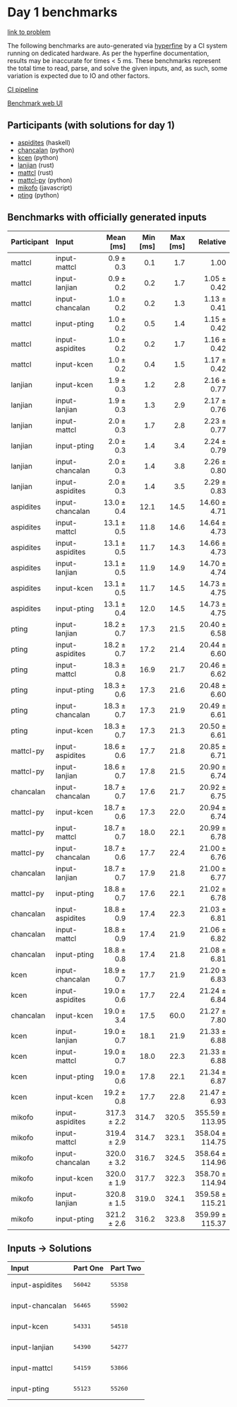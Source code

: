 # Day 1 benchmarks

[link to problem](https://adventofcode.com/2023/day/1)

The following benchmarks are auto-generated via
[hyperfine](https://github.com/sharkdp/hyperfine) by a CI system running on
dedicated hardware. As per the hyperfine documentation, results may be
inaccurate for times < 5 ms. These benchmarks represent the total time to read,
parse, and solve the given inputs, and, as such, some variation is expected due
to IO and other factors.

[CI pipeline](http://ci.papercode.net:8080/teams/main/pipelines/aoc2023)

[Benchmark web UI](https://aoc.ancalagon.black)


## Participants (with solutions for day 1)

- [aspidites](https://github.com/aspidites/aoc2023) (haskell)
- [chancalan](https://github.com/chancalan/aoc2023) (python)
- [kcen](https://github.com/kcen/aoc2023) (python)
- [lanjian](https://github.com/lanjian/aoc-2023) (rust)
- [mattcl](https://github.com/mattcl/aoc2023) (rust)
- [mattcl-py](https://github.com/mattcl/aoc2023-py) (python)
- [mikofo](https://github.com/mikofo/advent-of-code-2023) (javascript)
- [pting](https://github.com/pting/aoc2023) (python)


## Benchmarks with officially generated inputs

| Participant | Input | Mean [ms] | Min [ms] | Max [ms] | Relative |
|:---|:---|---:|---:|---:|---:|
| mattcl | input-mattcl | 0.9 ± 0.3 | 0.1 | 1.7 | 1.00 |
| mattcl | input-lanjian | 0.9 ± 0.2 | 0.2 | 1.7 | 1.05 ± 0.42 |
| mattcl | input-chancalan | 1.0 ± 0.2 | 0.2 | 1.3 | 1.13 ± 0.41 |
| mattcl | input-pting | 1.0 ± 0.2 | 0.5 | 1.4 | 1.15 ± 0.42 |
| mattcl | input-aspidites | 1.0 ± 0.2 | 0.2 | 1.7 | 1.16 ± 0.42 |
| mattcl | input-kcen | 1.0 ± 0.2 | 0.4 | 1.5 | 1.17 ± 0.42 |
| lanjian | input-kcen | 1.9 ± 0.3 | 1.2 | 2.8 | 2.16 ± 0.77 |
| lanjian | input-lanjian | 1.9 ± 0.3 | 1.3 | 2.9 | 2.17 ± 0.76 |
| lanjian | input-mattcl | 2.0 ± 0.3 | 1.7 | 2.8 | 2.23 ± 0.77 |
| lanjian | input-pting | 2.0 ± 0.3 | 1.4 | 3.4 | 2.24 ± 0.79 |
| lanjian | input-chancalan | 2.0 ± 0.3 | 1.4 | 3.8 | 2.26 ± 0.80 |
| lanjian | input-aspidites | 2.0 ± 0.3 | 1.4 | 3.5 | 2.29 ± 0.83 |
| aspidites | input-chancalan | 13.0 ± 0.4 | 12.1 | 14.5 | 14.60 ± 4.71 |
| aspidites | input-mattcl | 13.1 ± 0.5 | 11.8 | 14.6 | 14.64 ± 4.73 |
| aspidites | input-aspidites | 13.1 ± 0.5 | 11.7 | 14.3 | 14.66 ± 4.73 |
| aspidites | input-lanjian | 13.1 ± 0.5 | 11.9 | 14.9 | 14.70 ± 4.74 |
| aspidites | input-kcen | 13.1 ± 0.5 | 11.7 | 14.5 | 14.73 ± 4.75 |
| aspidites | input-pting | 13.1 ± 0.4 | 12.0 | 14.5 | 14.73 ± 4.75 |
| pting | input-lanjian | 18.2 ± 0.7 | 17.3 | 21.5 | 20.40 ± 6.58 |
| pting | input-aspidites | 18.2 ± 0.7 | 17.2 | 21.4 | 20.44 ± 6.60 |
| pting | input-mattcl | 18.3 ± 0.8 | 16.9 | 21.7 | 20.46 ± 6.62 |
| pting | input-pting | 18.3 ± 0.6 | 17.3 | 21.6 | 20.48 ± 6.60 |
| pting | input-chancalan | 18.3 ± 0.7 | 17.3 | 21.9 | 20.49 ± 6.61 |
| pting | input-kcen | 18.3 ± 0.7 | 17.3 | 21.3 | 20.50 ± 6.61 |
| mattcl-py | input-aspidites | 18.6 ± 0.6 | 17.7 | 21.8 | 20.85 ± 6.71 |
| mattcl-py | input-lanjian | 18.6 ± 0.7 | 17.8 | 21.5 | 20.90 ± 6.74 |
| chancalan | input-chancalan | 18.7 ± 0.7 | 17.6 | 21.7 | 20.92 ± 6.75 |
| mattcl-py | input-kcen | 18.7 ± 0.6 | 17.3 | 22.0 | 20.94 ± 6.74 |
| mattcl-py | input-mattcl | 18.7 ± 0.7 | 18.0 | 22.1 | 20.99 ± 6.78 |
| mattcl-py | input-chancalan | 18.7 ± 0.6 | 17.7 | 22.4 | 21.00 ± 6.76 |
| chancalan | input-lanjian | 18.7 ± 0.7 | 17.9 | 21.8 | 21.00 ± 6.77 |
| mattcl-py | input-pting | 18.8 ± 0.7 | 17.6 | 22.1 | 21.02 ± 6.78 |
| chancalan | input-aspidites | 18.8 ± 0.9 | 17.4 | 22.3 | 21.03 ± 6.81 |
| chancalan | input-mattcl | 18.8 ± 0.9 | 17.4 | 21.9 | 21.06 ± 6.82 |
| chancalan | input-pting | 18.8 ± 0.8 | 17.4 | 21.8 | 21.08 ± 6.81 |
| kcen | input-chancalan | 18.9 ± 0.7 | 17.7 | 21.9 | 21.20 ± 6.83 |
| kcen | input-aspidites | 19.0 ± 0.6 | 17.7 | 22.4 | 21.24 ± 6.84 |
| chancalan | input-kcen | 19.0 ± 3.4 | 17.5 | 60.0 | 21.27 ± 7.80 |
| kcen | input-lanjian | 19.0 ± 0.7 | 18.1 | 21.9 | 21.33 ± 6.88 |
| kcen | input-mattcl | 19.0 ± 0.7 | 18.0 | 22.3 | 21.33 ± 6.88 |
| kcen | input-pting | 19.0 ± 0.6 | 17.8 | 22.1 | 21.34 ± 6.87 |
| kcen | input-kcen | 19.2 ± 0.8 | 17.7 | 22.8 | 21.47 ± 6.93 |
| mikofo | input-aspidites | 317.3 ± 2.2 | 314.7 | 320.5 | 355.59 ± 113.95 |
| mikofo | input-mattcl | 319.4 ± 2.9 | 314.7 | 323.1 | 358.04 ± 114.75 |
| mikofo | input-chancalan | 320.0 ± 3.2 | 316.7 | 324.5 | 358.64 ± 114.96 |
| mikofo | input-kcen | 320.0 ± 1.9 | 317.7 | 322.3 | 358.70 ± 114.94 |
| mikofo | input-lanjian | 320.8 ± 1.5 | 319.0 | 324.1 | 359.58 ± 115.21 |
| mikofo | input-pting | 321.2 ± 2.6 | 316.2 | 323.8 | 359.99 ± 115.37 |


## Inputs -> Solutions

| Input | Part One | Part Two |
|:---|:---|:---|
|input-aspidites|<pre>56042</pre>|<pre>55358</pre>|
|input-chancalan|<pre>56465</pre>|<pre>55902</pre>|
|input-kcen|<pre>54331</pre>|<pre>54518</pre>|
|input-lanjian|<pre>54390</pre>|<pre>54277</pre>|
|input-mattcl|<pre>54159</pre>|<pre>53866</pre>|
|input-pting|<pre>55123</pre>|<pre>55260</pre>|